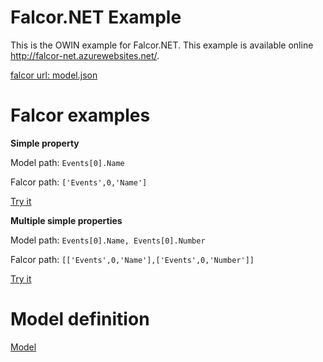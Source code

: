 ﻿# Falcor.NET Example

This is the OWIN example for Falcor.NET. This example is available online http://falcor-net.azurewebsites.net/.

[falcor url: model.json](model.json)

# Falcor examples

**Simple property**

Model path: `Events[0].Name` 

Falcor path: `['Events',0,'Name']` 

[Try it](model.json?path=['Events',0,'Name'])

**Multiple simple properties**

Model path: `Events[0].Name, Events[0].Number` 

Falcor path: `[['Events',0,'Name'],['Events',0,'Number']]` 

[Try it](model.json?path=[['Events',0,'Name'],['Events',0,'Number']])

# Model definition

[Model](Model.cs)